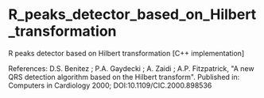 # R_peaks_detector_based_on_Hilbert_transformation
R peaks detector based on Hilbert transformation [C++ implementation]

References:
 D.S. Benitez ; P.A. Gaydecki ; A. Zaidi ; A.P. Fitzpatrick, "A new QRS detection algorithm based on the Hilbert transform". Published in: Computers in Cardiology 2000; DOI:10.1109/CIC.2000.898536
